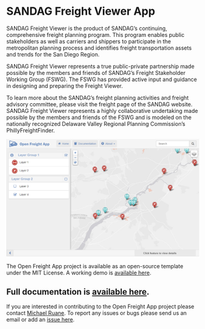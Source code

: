 SANDAG Freight Viewer App
=============

SANDAG Freight Viewer is the product of SANDAG’s continuing, comprehensive freight planning program. This program enables public stakeholders as well as carriers and shippers to participate in the metropolitan planning process and identifies freight transportation assets and trends for the San Diego Region.

SANDAG Freight Viewer represents a true public-private partnership made possible by the members and friends of SANDAG’s Freight Stakeholder Working Group (FSWG).  The FSWG has provided active input and guidance in designing and preparing the Freight Viewer.

To learn more about the SANDAG’s freight planning activities and freight advisory committee, please visit the freight page of the SANDAG website. SANDAG Freight Viewer represents a highly collaborative undertaking made possible by the members and friends of the FSWG and is modeled on the nationally recognized Delaware Valley Regional Planning Commission’s PhillyFreightFinder.

![app image](/lib/images/app.png)

The Open Freight App project is available as an open-source template under the MIT License. A working demo is [available here](http://dvrpcfreight.github.io/open-freight-app/).

Full documentation is [available here](http://dvrpcfreight.github.io/open-freight-app/#toc).
-------------------------------

If you are interested in contributing to the Open Freight App project please contact [Michael Ruane](mailto:mruane@dvrpc.org). To report any issues or bugs please send us an email or add an [issue here](https://github.com/DVRPCfreight/open-freight-app/issues).







